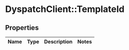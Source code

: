 # DyspatchClient::TemplateId

## Properties
Name | Type | Description | Notes
------------ | ------------- | ------------- | -------------


